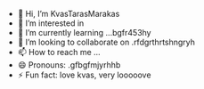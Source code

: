 - 👋 Hi, I’m KvasTarasMarakas
- 👀 I’m interested in
- 🌱 I’m currently learning ...bgfr453hy
- 💞️ I’m looking to collaborate on .rfdgrthrtshngryh
- 📫 How to reach me ...
- 😄 Pronouns: .gfbgfmjyrhhb
- ⚡ Fun fact: love kvas, very looooove
<!---
KvasTarasMarakas/KvasTarasMarakas is a ✨ special ✨ repository because its `README.md` (this file) appears on your GitHub profile.
You can click the Preview link to take a look at your changes.
---
